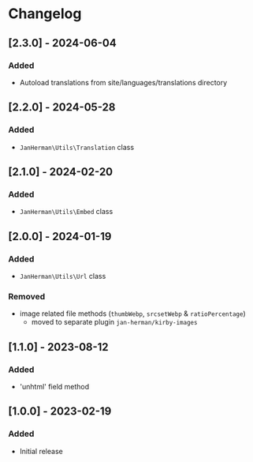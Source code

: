# Changelog

## [2.3.0] - 2024-06-04
### Added
- Autoload translations from site/languages/translations directory


## [2.2.0] - 2024-05-28
### Added
- `JanHerman\Utils\Translation` class


## [2.1.0] - 2024-02-20
### Added
- `JanHerman\Utils\Embed` class


## [2.0.0] - 2024-01-19
### Added
- `JanHerman\Utils\Url` class

### Removed
- image related file methods (`thumbWebp`, `srcsetWebp` & `ratioPercentage`)
    - moved to separate plugin `jan-herman/kirby-images`


## [1.1.0] - 2023-08-12
### Added
- 'unhtml' field method


## [1.0.0] - 2023-02-19
### Added
- Initial release

